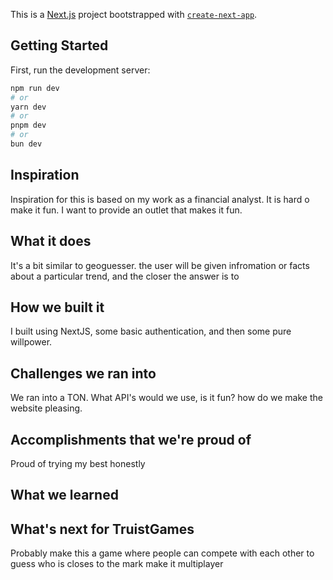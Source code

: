 This is a [Next.js](https://nextjs.org) project bootstrapped with [`create-next-app`](https://nextjs.org/docs/app/api-reference/cli/create-next-app).

## Getting Started

First, run the development server:

```bash
npm run dev
# or
yarn dev
# or
pnpm dev
# or
bun dev
```

## Inspiration
Inspiration for this is based on my work as a financial analyst. It is hard o make it fun.
I want to provide an outlet that makes it fun.
## What it does
It's a bit similar to geoguesser. the user will be given infromation or facts about a particular trend, and
the closer the answer is to 
## How we built it
I built using NextJS, some basic authentication, and then some pure willpower. 
## Challenges we ran into
We ran into a TON. What API's would we use, is it fun? how do we make the website pleasing. 
## Accomplishments that we're proud of
Proud of trying my best honestly 
## What we learned

## What's next for TruistGames
Probably make this a game where people can compete with each other to guess 
who is closes to the mark make it multiplayer
